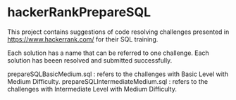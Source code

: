 # hackerRankPrepareSQL

This project contains suggestions of code resolving challenges presented in https://www.hackerrank.com/ for their SQL training. 

Each solution has a name that can be referred to one challenge. Each solution has beeen resolved and submitted successfully. 

prepareSQLBasicMedium.sql : refers to the challenges with Basic Level with Medium Difficulty.
prepareSQLIntermediateMedium.sql : refers to the challenges with Intermediate Level with Medium Difficulty.
